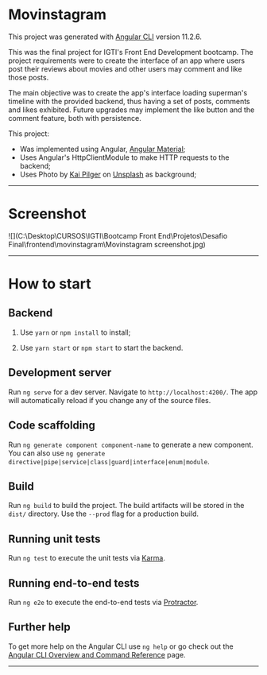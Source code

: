 # Movinstagram

This project was generated with [Angular CLI](https://github.com/angular/angular-cli) version 11.2.6.

This was the final project for IGTI's Front End Development bootcamp. The project requirements were to create the interface of an app where users post their reviews about movies and other users may comment and like those posts. 

The main objective was to create the app's interface loading superman's timeline with the provided backend, thus having a set of posts, comments and likes exhibited. Future upgrades may implement the like button and the comment feature, both with persistence.

This project:

- Was implemented using Angular, [Angular Material](https://material.angular.io/);
- Uses Angular's HttpClientModule to make HTTP requests to the backend;
- Uses Photo by [Kai Pilger](https://unsplash.com/@kaip?utm_source=unsplash&utm_medium=referral&utm_content=creditCopyText) on [Unsplash](https://unsplash.com/s/photos/starry-sky?utm_source=unsplash&utm_medium=referral&utm_content=creditCopyText) as background;

--------------------------------------------------------------------------------------------------------------------------------------------------------------------------------------------

# Screenshot

![](C:\Desktop\CURSOS\IGTI\Bootcamp Front End\Projetos\Desafio Final\frontend\movinstagram\Movinstagram screenshot.jpg)

-----------------------------------------------------------------------

# How to start

## Backend

1) Use `yarn` or `npm install` to install;

2) Use `yarn start` or `npm start` to start the backend. 

## Development server

Run `ng serve` for a dev server. Navigate to `http://localhost:4200/`. The app will automatically reload if you change any of the source files.

## Code scaffolding

Run `ng generate component component-name` to generate a new component. You can also use `ng generate directive|pipe|service|class|guard|interface|enum|module`.

## Build

Run `ng build` to build the project. The build artifacts will be stored in the `dist/` directory. Use the `--prod` flag for a production build.

## Running unit tests

Run `ng test` to execute the unit tests via [Karma](https://karma-runner.github.io).

## Running end-to-end tests

Run `ng e2e` to execute the end-to-end tests via [Protractor](http://www.protractortest.org/).

## Further help

To get more help on the Angular CLI use `ng help` or go check out the [Angular CLI Overview and Command Reference](https://angular.io/cli) page.

----------------------------------------------------------------------------------



